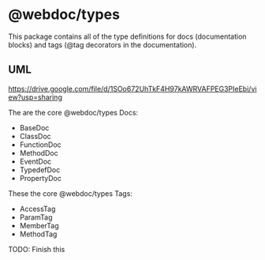 # @webdoc/types

This package contains all of the type definitions for docs (documentation blocks) and tags (@tag
decorators in the documentation).

## UML

https://drive.google.com/file/d/1SOo672UhTkF4H97kAWRVAFPEG3PIeEbi/view?usp=sharing

The are the core @webdoc/types Docs:

* BaseDoc
* ClassDoc
* FunctionDoc
* MethodDoc
* EventDoc
* TypedefDoc
* PropertyDoc

These the core @webdoc/types Tags:

* AccessTag
* ParamTag
* MemberTag
* MethodTag

TODO: Finish this
